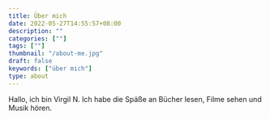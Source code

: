 ```yaml
---
title: Über mich
date: 2022-05-27T14:55:57+08:00
description: ""
categories: [""]
tags: [""]
thumbnail: "/about-me.jpg"
draft: false
keywords: ["über mich"]
type: about
---
```


Hallo, ich bin Virgil N. Ich habe die Späße an Bücher lesen, Filme sehen und Musik hören.
